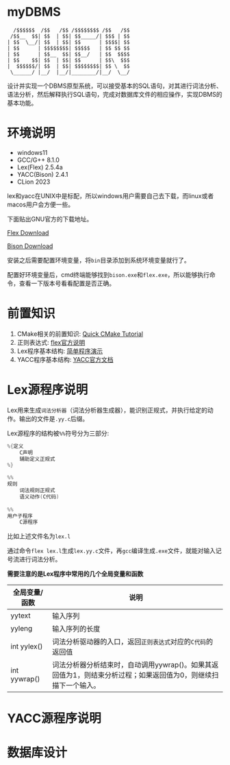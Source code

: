 # myDBMS

```
  /$$$$$$  /$$   /$$ /$$$$$$$$ /$$   /$$      
 /$$__  $$| $$  | $$| $$_____/| $$$ | $$      
| $$  \__/| $$  | $$| $$      | $$$$| $$      
| $$      | $$$$$$$$| $$$$$   | $$ $$ $$      
| $$      | $$__  $$| $$__/   | $$  $$$$      
| $$    $$| $$  | $$| $$      | $$\  $$$      
|  $$$$$$/| $$  | $$| $$$$$$$$| $$ \  $$      
 \______/ |__/  |__/|________/|__/  \__/ 
```

设计并实现一个DBMS原型系统，可以接受基本的SQL语句，对其进行词法分析、语法分析，然后解释执行SQL语句，完成对数据库文件的相应操作，实现DBMS的基本功能。

# 环境说明

* windows11
* GCC/G++ 8.1.0
* Lex(Flex) 2.5.4a
* YACC(Bison) 2.4.1
* CLion 2023

lex和yacc在UNIX中是标配，所以windows用户需要自己去下载，而linux或者macos用户会方便一些。

下面贴出GNU官方的下载地址。

[Flex Download](https://gnuwin32.sourceforge.net/packages/flex.htm)

[Bison Download](https://gnuwin32.sourceforge.net/packages/bison.htm)

安装之后需要配置环境变量，将`bin`目录添加到系统环境变量就行了。

配置好环境变量后，cmd终端能够找到`bison.exe`和`flex.exe`，所以能够执行命令，查看一下版本号看看配置是否正确。

# 前置知识
1. CMake相关的前置知识: [Quick CMake Tutorial](https://www.jetbrains.com/help/clion/quick-cmake-tutorial.html)
2. 正则表达式: [flex官方说明](https://ftp.gnu.org/old-gnu/Manuals/flex-2.5.4/html_mono/flex.html#SEC7)
3. Lex程序基本结构: [简单程序演示](https://ftp.gnu.org/old-gnu/Manuals/flex-2.5.4/html_mono/flex.html#SEC5)
4. YACC程序基本结构: [YACC官方文档](https://www.gnu.org/software/bison/manual/bison.html#Examples)

# Lex源程序说明

Lex用来生成`词法分析器`（词法分析器生成器），能识别正规式，并执行给定的动作。输出的文件是`.yy.c`后缀。

Lex源程序的结构被`%%`符号分为三部分:

```c++
%{定义
    C声明
    辅助定义正规式
%}

%%
规则
    词法规则正规式
    语义动作(C代码)
    
%%
用户子程序
    C源程序
```
比如上述文件名为`lex.l`

通过命令`flex lex.l`生成`lex.yy.c`文件，再`gcc`编译生成`.exe`文件，就能对输入记号流进行词法分析。

**需要注意的是Lex程序中常用的几个全局变量和函数**

| 全局变量/函数      | 说明                                                           |
|--------------|--------------------------------------------------------------|
| yytext       | 输入序列                                                         |
| yyleng       | 输入序列的长度                                                      |
| int yylex()  | 词法分析驱动器的入口，返回`正则表达式`对应的`C代码`的返回值                             |
| int yywrap() | 词法分析器分析结束时，自动调用yywrap()。如果其返回值为1，则结束分析过程；如果返回值为0，则继续扫描下一个输入。 |



# YACC源程序说明

# 数据库设计
